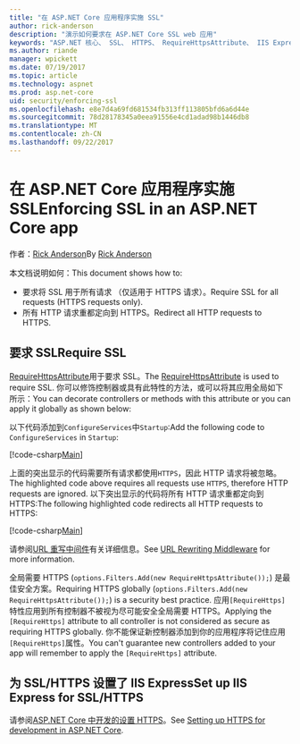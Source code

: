 ```yaml
---
title: "在 ASP.NET Core 应用程序实施 SSL"
author: rick-anderson
description: "演示如何要求在 ASP.NET Core SSL web 应用"
keywords: "ASP.NET 核心、 SSL、 HTTPS、 RequireHttpsAttribute、 IIS Express"
ms.author: riande
manager: wpickett
ms.date: 07/19/2017
ms.topic: article
ms.technology: aspnet
ms.prod: asp.net-core
uid: security/enforcing-ssl
ms.openlocfilehash: e8e7d4a69fd681534fb313ff113805bfd6a6d44e
ms.sourcegitcommit: 78d28178345a0eea91556e4cd1adad98b1446db8
ms.translationtype: MT
ms.contentlocale: zh-CN
ms.lasthandoff: 09/22/2017
---
```

# <a name="enforcing-ssl-in-an-aspnet-core-app"></a><span data-ttu-id="09b42-104">在 ASP.NET Core 应用程序实施 SSL</span><span class="sxs-lookup"><span data-stu-id="09b42-104">Enforcing SSL in an ASP.NET Core app</span></span>

<span data-ttu-id="09b42-105">作者：[Rick Anderson](https://twitter.com/RickAndMSFT)</span><span class="sxs-lookup"><span data-stu-id="09b42-105">By [Rick Anderson](https://twitter.com/RickAndMSFT)</span></span>

<span data-ttu-id="09b42-106">本文档说明如何：</span><span class="sxs-lookup"><span data-stu-id="09b42-106">This document shows how to:</span></span>

- <span data-ttu-id="09b42-107">要求将 SSL 用于所有请求 （仅适用于 HTTPS 请求）。</span><span class="sxs-lookup"><span data-stu-id="09b42-107">Require SSL for all requests (HTTPS requests only).</span></span>
- <span data-ttu-id="09b42-108">所有 HTTP 请求重都定向到 HTTPS。</span><span class="sxs-lookup"><span data-stu-id="09b42-108">Redirect all HTTP requests to HTTPS.</span></span>

## <a name="require-ssl"></a><span data-ttu-id="09b42-109">要求 SSL</span><span class="sxs-lookup"><span data-stu-id="09b42-109">Require SSL</span></span>

<span data-ttu-id="09b42-110">[RequireHttpsAttribute](https://docs.microsoft.com/aspnet/core/api/microsoft.aspnetcore.mvc.requirehttpsattribute)用于要求 SSL。</span><span class="sxs-lookup"><span data-stu-id="09b42-110">The [RequireHttpsAttribute](https://docs.microsoft.com/aspnet/core/api/microsoft.aspnetcore.mvc.requirehttpsattribute) is used to require SSL.</span></span> <span data-ttu-id="09b42-111">你可以修饰控制器或具有此特性的方法，或可以将其应用全局如下所示：</span><span class="sxs-lookup"><span data-stu-id="09b42-111">You can decorate controllers or methods with this attribute or you can apply it globally as shown below:</span></span>

<span data-ttu-id="09b42-112">以下代码添加到`ConfigureServices`中`Startup`:</span><span class="sxs-lookup"><span data-stu-id="09b42-112">Add the following code to `ConfigureServices` in `Startup`:</span></span>

[!code-csharp[Main](authentication/accconfirm/sample/WebApp1/Startup.cs?name=snippet2&highlight=4-)]

<span data-ttu-id="09b42-113">上面的突出显示的代码需要所有请求都使用`HTTPS`，因此 HTTP 请求将被忽略。</span><span class="sxs-lookup"><span data-stu-id="09b42-113">The highlighted code above requires all requests use `HTTPS`, therefore HTTP requests are ignored.</span></span> <span data-ttu-id="09b42-114">以下突出显示的代码将所有 HTTP 请求重都定向到 HTTPS:</span><span class="sxs-lookup"><span data-stu-id="09b42-114">The following highlighted code redirects all HTTP requests to HTTPS:</span></span>

[!code-csharp[Main](authentication/accconfirm/sample/WebApp1/Startup.cs?name=snippet_AddRedirectToHttps&highlight=7-)]

<span data-ttu-id="09b42-115">请参阅[URL 重写中间件](xref:fundamentals/url-rewriting)有关详细信息。</span><span class="sxs-lookup"><span data-stu-id="09b42-115">See [URL Rewriting Middleware](xref:fundamentals/url-rewriting) for more information.</span></span>

<span data-ttu-id="09b42-116">全局需要 HTTPS (`options.Filters.Add(new RequireHttpsAttribute());`) 是最佳安全方案。</span><span class="sxs-lookup"><span data-stu-id="09b42-116">Requiring HTTPS globally (`options.Filters.Add(new RequireHttpsAttribute());`) is a security best practice.</span></span> <span data-ttu-id="09b42-117">应用`[RequireHttps]`特性应用到所有控制器不被视为尽可能安全全局需要 HTTPS。</span><span class="sxs-lookup"><span data-stu-id="09b42-117">Applying the `[RequireHttps]` attribute to all controller is not considered as secure as requiring HTTPS globally.</span></span> <span data-ttu-id="09b42-118">你不能保证新控制器添加到你的应用程序将记住应用`[RequireHttps]`属性。</span><span class="sxs-lookup"><span data-stu-id="09b42-118">You can't guarantee new controllers added to your app will remember to apply the `[RequireHttps]` attribute.</span></span>

## <a name="set-up-iis-express-for-sslhttps"></a><span data-ttu-id="09b42-119">为 SSL/HTTPS 设置了 IIS Express</span><span class="sxs-lookup"><span data-stu-id="09b42-119">Set up IIS Express for SSL/HTTPS</span></span>

<span data-ttu-id="09b42-120">请参阅[ASP.NET Core 中开发的设置 HTTPS](xref:security/https#iisxpress)。</span><span class="sxs-lookup"><span data-stu-id="09b42-120">See [Setting up HTTPS for development in ASP.NET Core](xref:security/https#iisxpress).</span></span>
